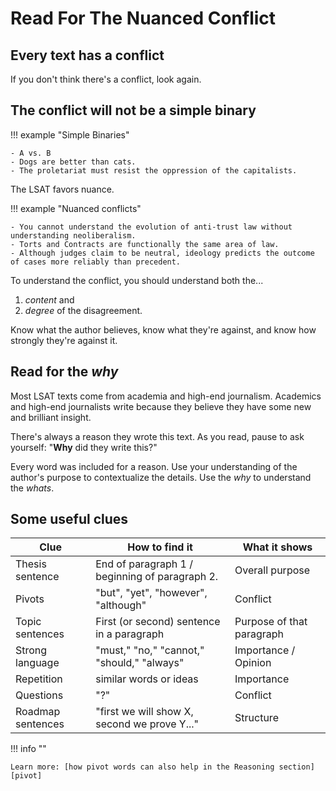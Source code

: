 # Read For The Nuanced Conflict

## Every text has a conflict

If you don't think there's a conflict, look again.

## The conflict will not be a simple binary

!!! example "Simple Binaries"

    - A vs. B
    - Dogs are better than cats.
    - The proletariat must resist the oppression of the capitalists.

The LSAT favors nuance.

!!! example "Nuanced conflicts"

    - You cannot understand the evolution of anti-trust law without understanding neoliberalism.
    - Torts and Contracts are functionally the same area of law.
    - Although judges claim to be neutral, ideology predicts the outcome of cases more reliably than precedent.

To understand the conflict, you should understand both the...

1. *content* and
2. *degree* of the disagreement.

Know what the author believes, know what they're against, and know how strongly they're against it.

## Read for the *why*

Most LSAT texts come from academia and high-end journalism. Academics and high-end journalists write because they believe they have some new and brilliant insight.

There's always a reason they wrote this text.
As you read, pause to ask yourself: "**Why** did they write this?"

Every word was included for a reason.
Use your understanding of the author's purpose to contextualize the details.
Use the *why* to understand the *whats*.

## Some useful clues

Clue | How to find it | What it shows
-- | -- | --
Thesis sentence | End of paragraph 1 / beginning of paragraph 2. | Overall purpose
Pivots | "but", "yet", "however", "although" | Conflict
Topic sentences | First (or second) sentence in a paragraph | Purpose of that paragraph
Strong language | "must," "no," "cannot," "should," "always" | Importance / Opinion
Repetition | similar words or ideas | Importance
Questions | "?" | Conflict
Roadmap sentences | "first we will show X, second we prove Y..." | Structure

!!! info ""

    Learn more: [how pivot words can also help in the Reasoning section][pivot]

[pivot]: ../reason/break.md#pivot-words

